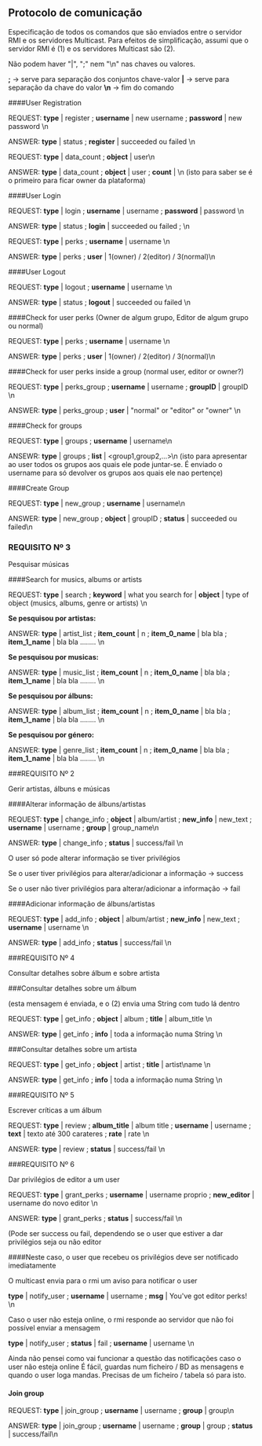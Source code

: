 ﻿## Protocolo de comunicação 

Especificação de todos os comandos que são enviados entre o servidor RMI e os servidores Multicast. Para efeitos de simplificação, assumi que o servidor RMI é (1) e os servidores Multicast são (2).

Não podem haver "|", ";" nem "\n" nas chaves ou valores.

**;** -> serve para separação dos conjuntos chave-valor
**|** -> serve para separação da chave do valor
**\n** -> fim do comando



####User Registration

REQUEST: **type** | register ; **username** | new username ; **password** | new password \n

ANSWER: **type** | status ; **register** | succeeded ou failed \n

REQUEST: **type** | data_count ; **object** | user\n

ANSWER: **type** | data_count ; **object** | user ; **count** | <n users>\n (isto para saber se é o primeiro para ficar owner da plataforma)


####User Login

REQUEST: **type** | login ; **username** | username ; **password** | password \n

ANSWER: **type** | status ; **login** | succeeded ou failed ; \n

REQUEST: **type** | perks ; **username** | username \n

ANSWER: **type** | perks ; **user** | 1(owner) / 2(editor) / 3(normal)\n


####User Logout

REQUEST: **type** | logout ; **username** | username \n

ANSWER: **type** | status ; **logout** | succeeded ou failed \n


####Check for user perks (Owner de algum grupo, Editor de algum grupo ou normal)

REQUEST: **type** | perks ; **username** | username \n

ANSWER: **type** | perks ; **user** | 1(owner) / 2(editor) / 3(normal)\n



####Check for user perks inside a group (normal user, editor or owner?)

REQUEST: **type** | perks_group ; **username** | username ; **groupID** | groupID \n

ANSWER: **type** | perks_group ; **user** | "normal" or "editor" or "owner" \n


####Check for groups

REQUEST: **type** | groups ; **username** | username\n

ANSEWR: **type** | groups ; **list** | <group1,group2,...>\n
(isto para apresentar ao user todos os grupos aos quais ele pode juntar-se. É enviado o username para só devolver os grupos aos quais ele nao pertençe)

####Create Group

REQUEST: **type** | new_group ; **username** | username\n

ANSWER: **type** | new_group ; **object** | groupID ; **status** | succeeded ou failed\n


### REQUISITO Nº 3

Pesquisar músicas

####Search for musics, albums or artists

REQUEST: **type** | search ; **keyword** | what you search for | **object** | type of object (musics, albums, genre or artists) \n

**Se pesquisou por artistas:**

ANSWER: **type** | artist\_list ; **item\_count** | n ; **item\_0\_name** | bla bla ; **item\_1\_name** | bla bla ........ \n 

**Se pesquisou por musicas:**

ANSWER: **type** | music\_list ; **item\_count** | n ; **item\_0\_name** | bla bla ; **item\_1\_name** | bla bla ........ \n 

**Se pesquisou por álbuns:**

ANSWER: **type** | album\_list ; **item\_count** | n ; **item\_0\_name** | bla bla ; **item\_1\_name** | bla bla ........ \n 

**Se pesquisou por género:**

ANSWER: **type** | genre\_list ; **item\_count** | n ; **item\_0\_name** | bla bla ; **item\_1\_name** | bla bla ........ \n 



###REQUISITO Nº 2

Gerir artistas, álbuns e músicas

####Alterar informação de álbuns/artistas

REQUEST: **type** | change\_info ; **object** | album/artist ; **new_info** | new\_text ; **username** | username ; **group** | group_name\n

ANSWER: **type** | change\_info ; **status** | success/fail \n

O user só pode alterar informação se tiver privilégios

Se o user tiver privilégios para alterar/adicionar a informação -> success

Se o user não tiver privilégios para alterar/adicionar a informação -> fail

####Adicionar informação de álbuns/artistas

REQUEST: **type** | add\_info ; **object** | album/artist ; **new_info** | new\_text ; **username** | username \n

ANSWER: **type** | add\_info ; **status** | success/fail \n


###REQUISITO Nº 4

Consultar detalhes sobre álbum e sobre artista

###Consultar detalhes sobre um álbum

(esta mensagem é enviada, e o (2) envia uma String com tudo lá dentro

REQUEST: **type** | get\_info ; **object** | album ; **title** | album\_title \n

ANSWER: **type** | get\_info ; **info** | toda a informação numa String \n

###Consultar detalhes sobre um artista

REQUEST: **type** | get\_info ; **object** | artist ; **title** | artist\name \n

ANSWER: **type** | get\_info ; **info** | toda a informação numa String \n


###REQUISITO Nº 5

Escrever críticas a um álbum

REQUEST: **type** | review ; **album\_title** | album title ; **username** | username ; **text** | texto até 300 carateres ; **rate** | rate \n

ANSWER: **type** | review  ; **status** | success/fail \n


###REQUISITO Nº 6

Dar privilégios de editor a um user

REQUEST: **type** | grant\_perks ; **username** | username proprio ; **new\_editor** | username do novo editor \n

ANSWER: **type** | grant\_perks ; **status** | success/fail \n

(Pode ser success ou fail, dependendo se o user que estiver a dar privilégios seja ou não editor


####Neste caso, o user que recebeu os privilégios deve ser notificado imediatamente

O multicast envia para o rmi um aviso para notificar o user

**type** | notify\_user ; **username** | username ; **msg** | You've got editor perks! \n

Caso o user não esteja online, o rmi responde ao servidor que não foi possível enviar a mensagem

**type** | notify\_user ; **status** | fail ; **username** | username \n

Ainda não pensei como vai funcionar a questão das notificações caso o user não esteja online
É fácil, guardas num ficheiro / BD as mensagens e quando o user loga mandas. Precisas de um ficheiro / tabela só para isto.


#### Join group

REQUEST: **type** | join_group ; **username** | username ; **group** | group\n

ANSWER: **type** | join_group ; **username** | username ; **group** | group ; **status** | success/fail\n

